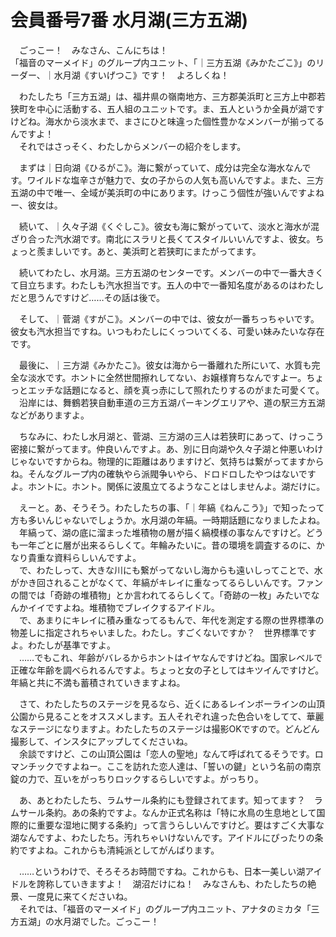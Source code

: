 # 会員番号7番 水月湖(三方五湖)

　ごっこー！　みなさん、こんにちは！  
「福音のマーメイド」のグループ内ユニット、「｜三方五湖《みかたごこ》」のリーダー、｜水月湖《すいげつこ》です！　よろしくね！

　わたしたち「三方五湖」は、福井県の嶺南地方、三方郡美浜町と三方上中郡若狭町を中心に活動する、五人組のユニットです。ま、五人というか全員が湖ですけどね。海水から淡水まで、まさにひと味違った個性豊かなメンバーが揃ってるんですよ！  
　それではさっそく、わたしからメンバーの紹介をします。


　まずは｜日向湖《ひるがこ》。海に繋がっていて、成分は完全な海水なんです。ワイルドな塩辛さが魅力で、女の子からの人気も高いんですよ。また、三方五湖の中で唯一、全域が美浜町の中にあります。けっこう個性が強いんですよねー、彼女は。

　続いて、｜久々子湖《くぐしこ》。彼女も海に繋がっていて、淡水と海水が混ざり合った汽水湖です。南北にスラリと長くてスタイルいいんですよ、彼女。ちょっと羨ましいです。あと、美浜町と若狭町にまたがってます。

　続いてわたし、水月湖。三方五湖のセンターです。メンバーの中で一番大きくて目立ちます。わたしも汽水担当です。五人の中で一番知名度があるのはわたしだと思うんですけど……その話は後で。

　そして、｜菅湖《すがこ》。メンバーの中では、彼女が一番ちっちゃいです。彼女も汽水担当ですね。いつもわたしにくっついてくる、可愛い妹みたいな存在です。

　最後に、｜三方湖《みかたこ》。彼女は海から一番離れた所にいて、水質も完全な淡水です。ホントに全然世間擦れしてない、お嬢様育ちなんですよー。ちょっとエッチな話題になると、顔を真っ赤にして照れたりするのがまた可愛くて。  
　沿岸には、舞鶴若狭自動車道の三方五湖パーキングエリアや、道の駅三方五湖などがありますよ。

　ちなみに、わたし水月湖と、菅湖、三方湖の三人は若狭町にあって、けっこう密接に繋がってます。仲良いんですよ。あ、別に日向湖や久々子湖と仲悪いわけじゃないですからね。物理的に距離はありますけど、気持ちは繋がってますからね。そんなグループ内の確執やら派閥争いやら、ドロドロしたやつはないですよ。ホントに。ホント。関係に波風立てるようなことはしませんよ。湖だけに。

　えーと。あ、そうそう。わたしたちの事、「｜年縞《ねんこう》」で知ったって方も多いんじゃないでしょうか。水月湖の年縞。一時期話題になりましたよね。  
　年縞って、湖の底に溜まった堆積物の層が描く縞模様の事なんですけど。どうも一年ごとに層が出来るらしくて。年輪みたいに。昔の環境を調査するのに、かなり貴重な資料らしいんですよ。  
　で、わたしって、大きな川にも繋がってないし海からも遠いしってことで、水がかき回されることがなくて、年縞がキレイに重なってるらしいんです。ファンの間では「奇跡の堆積物」とか言われてるらしくて。「奇跡の一枚」みたいでなんかイイですよね。堆積物でブレイクするアイドル。  
　で、あまりにキレイに積み重なってるもんで、年代を測定する際の世界標準の物差しに指定されちゃいました。わたし。すごくないですか？　世界標準ですよ。わたしが基準ですよ。  
　……でもこれ、年齢がバレるからホントはイヤなんですけどね。国家レベルで正確な年齢を調べられるんですよ。ちょっと女の子としてはキツイんですけど。年縞と共に不満も蓄積されていきますよね。

　さて、わたしたちのステージを見るなら、近くにあるレインボーラインの山頂公園から見ることをオススメします。五人それぞれ違った色合いをしてて、華麗なステージになりますよ。わたしたちのステージは撮影OKですので。どんどん撮影して、インスタにアップしてくださいね。  
　余談ですけど、この山頂公園は「恋人の聖地」なんて呼ばれてるそうです。ロマンチックですよねー。ここを訪れた恋人達は、「誓いの鍵」という名前の南京錠の力で、互いをがっちりロックするらしいですよ。がっちり。

　あ、あとわたしたち、ラムサール条約にも登録されてます。知ってます？　ラムサール条約。あの条約ですよ。なんか正式名称は「特に水鳥の生息地として国際的に重要な湿地に関する条約」って言うらしいんですけど。要はすごく大事な湖なんですよ、わたしたち。汚れちゃいけないんです。アイドルにぴったりの条約ですよね。これからも清純派としてがんばります。


　……というわけで、そろそろお時間ですね。これからも、日本一美しい湖アイドルを誇称していきますよ！　湖沼だけにね！　みなさんも、わたしたちの絶景、一度見に来てくださいね。  
　それでは、「福音のマーメイド」のグループ内ユニット、アナタのミカタ「三方五湖」の水月湖でした。ごっこー！
　